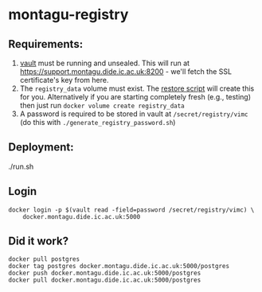 # montagu-registry

## Requirements:

1. [vault](https://github.com/vimc/montagu-vault) must be running and unsealed.  This will run at https://support.montagu.dide.ic.ac.uk:8200 - we'll fetch the SSL certificate's key from here.
2. The `registry_data` volume must exist.  The [restore script](https://github.com/vimc/montagu-backup) will create this for you.  Alternatively if you are starting completely fresh (e.g., testing) then just run `docker volume create registry_data`
3. A password is required to be stored in vault at `/secret/registry/vimc` (do this with `./generate_registry_password.sh`)

## Deployment:

./run.sh

## Login

```
docker login -p $(vault read -field=password /secret/registry/vimc) \
    docker.montagu.dide.ic.ac.uk:5000
```

## Did it work?

```
docker pull postgres
docker tag postgres docker.montagu.dide.ic.ac.uk:5000/postgres
docker push docker.montagu.dide.ic.ac.uk:5000/postgres
docker pull docker.montagu.dide.ic.ac.uk:5000/postgres
```
